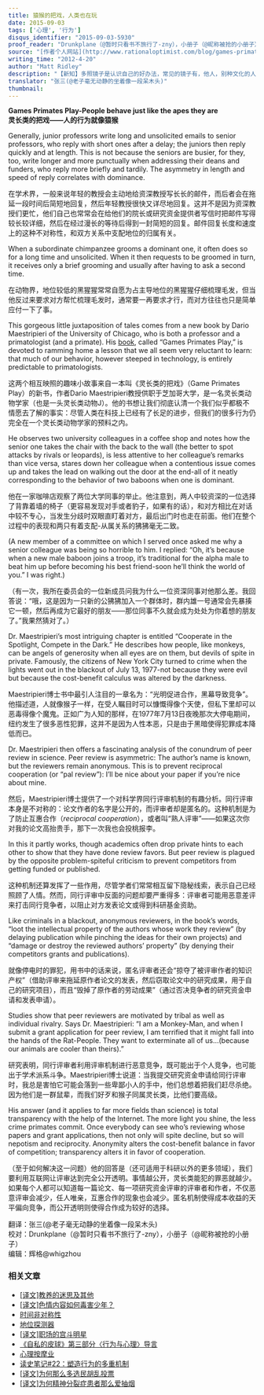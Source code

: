 ```yaml
---
title: 猿猴的把戏，人类也在玩
date: 2015-09-03
tags: ['心理', '行为']
disqus_identifier: "2015-09-03-5930"
proof_reader: "Drunkplane（@暂时只看书不旅行了-zny），小册子（@昵称被抢的小册子）"
source: "[作者个人网站](http://www.rationaloptimist.com/blog/games-primates-play-(1).aspx)"
writing_time: "2012-4-20"
author: "Matt Ridley"
description: "【新知】多照镜子是认识自己的好办法，常见的镜子有，他人，别种文化的人，古人，动物学家又为我们找到了另一面镜子——我们的灵长类近亲，考察猿类， 让我们看清自己身上许多以往被熟视无睹的特性，也认识到我们有了哪些改变，以及这些改变的意义……"
translator: "张三(@老子毫无动静的坐着像一段呆木头)"
thumbnail:
---
```


**Games Primates Play-People behave just like the apes they are**  
**灵长类的把戏——人的行为就像猿猴**

Generally, junior professors write long and unsolicited emails to senior professors, who reply with short ones after a delay; the juniors then reply quickly and at length. This is not because the seniors are busier, for they, too, write longer and more punctually when addressing their deans and funders, who reply more briefly and tardily. The asymmetry in length and speed of reply correlates with dominance.

在学术界，一般来说年轻的教授会主动地给资深教授写长长的邮件，而后者会在拖延一段时间后简短地回复，然后年轻教授很快又详尽地回复。这并不是因为资深教授们更忙，他们自己也常常会在给他们的院长或研究资金提供者写信时把邮件写得较长较详细，然后在经过漫长的等待后得到一封简短的回复。邮件回复长度和速度上的这种不对称性，和双方关系中支配地位的归属有关。

When a subordinate chimpanzee grooms a dominant one, it often does so for a long time and unsolicited. When it then requests to be groomed in turn, it receives only a brief grooming and usually after having to ask a second time.

在动物界，地位较低的黑猩猩常常自愿为占主导地位的黑猩猩仔细梳理毛发，但当他反过来要求对方帮忙梳理毛发时，通常要一再要求才行，而对方往往也只是简单应付一下了事。

This gorgeous little juxtaposition of tales comes from a new book by Dario Maestripieri of the University of Chicago, who is both a professor and a primatologist (and a primate). His [book](http://www.amazon.com/Games-Primates-Play-Investigation-Relationships/dp/046502078X), called “Games Primates Play,” is devoted to ramming home a lesson that we all seem very reluctant to learn: that much of our behavior, however steeped in technology, is entirely predictable to primatologists.

这两个相互映照的趣味小故事来自一本叫《灵长类的把戏》（Game Primates Play）的新书，作者Dario Maestripieri教授供职于芝加哥大学，是一名灵长类动物学家（也是一头灵长类动物J）。他的书想让我们彻底认清一个我们似乎都极不情愿去了解的事实：尽管人类在科技上已经有了长足的进步，但我们的很多行为仍完全在一个灵长类动物学家的预料之内。

He observes two university colleagues in a coffee shop and notes how the senior one takes the chair with the back to the wall (the better to spot attacks by rivals or leopards), is less attentive to her colleague’s remarks than vice versa, stares down her colleague when a contentious issue comes up and takes the lead on walking out the door at the end-all of it neatly corresponding to the behavior of two baboons when one is dominant.

他在一家咖啡店观察了两位大学同事的举止。他注意到，两人中较资深的一位选择了背靠着墙的椅子（更容易发现对手或者豹子，如果有的话），和对方相比在对话中较不专心，当发生分歧时双眼直盯着对方，最后出门时也走在前面。他们在整个过程中的表现和两只有着支配-从属关系的狒狒毫无二致。

(A new member of a committee on which I served once asked me why a senior colleague was being so horrible to him. I replied: “Oh, it’s because when a new male baboon joins a troop, it’s traditional for the alpha male to beat him up before becoming his best friend-soon he’ll think the world of you.” I was right.)

（有一次，我所在委员会的一位新成员问我为什么一位资深同事对他那么差。我回答说：“哦，这是因为一只新的公狒狒加入一个群体时，群内雄一号通常会先暴揍它一顿，然后再成为它最好的朋友——那位同事不久就会成为处处为你着想的朋友了。”我果然猜对了。）

Dr. Maestripieri’s most intriguing chapter is entitled “Cooperate in the Spotlight, Compete in the Dark.” He describes how people, like monkeys, can be angels of generosity when all eyes are on them, but devils of spite in private. Famously, the citizens of New York City turned to crime when the lights went out in the blackout of July 13, 1977-not because they were evil but because the cost-benefit calculus was altered by the darkness.

Maestripieri博士书中最引人注目的一章名为：“光明促进合作，黑幕导致竞争”。他描述道，人就像猴子一样，在受人瞩目时可以慷慨得像个天使，但私下里却可以恶毒得像个魔鬼。正如广为人知的那样，在1977年7月13日夜晚那次大停电期间，纽约发生了很多恶性犯罪，这并不是因为人性本恶，只是由于黑暗使得犯罪成本降低而已。

Dr. Maestripieri then offers a fascinating analysis of the conundrum of peer review in science. Peer review is asymmetric: The author’s name is known, but the reviewers remain anonymous. This is to prevent reciprocal cooperation (or “pal review”): I’ll be nice about your paper if you’re nice about mine.

然后，Maestripieri博士提供了一个对科学界同行评审机制的有趣分析。同行评审本身是不对称的：论文作者的名字是公开的，而评审者却是匿名的。这种机制是为了防止互惠合作（*reciprocal cooperation*），或者叫“熟人评审”——如果这次你对我的论文高抬贵手，那下一次我也会投桃报李。

In this it partly works, though academics often drop private hints to each other to show that they have done review favors. But peer review is plagued by the opposite problem-spiteful criticism to prevent competitors from getting funded or published.

这种机制还算发挥了一些作用，尽管学者们常常相互留下隐秘线索，表示自己已经照顾了人情。然而，同行评审中反面的问题却要严重得多：评审者可能用恶意差评来打击同行竞争者，以阻止对方发表论文或得到科研基金资助。

Like criminals in a blackout, anonymous reviewers, in the book’s words, “loot the intellectual property of the authors whose work they review” (by delaying publication while pinching the ideas for their own projects) and “damage or destroy the reviewed authors’ property” (by denying their competitors grants and publications).

就像停电时的罪犯，用书中的话来说，匿名评审者还会“掠夺了被评审作者的知识产权”（借助评审来拖延原作者论文的发表，然后窃取论文中的研究成果，用于自己的研究项目），而且“毁掉了原作者的劳动成果”（通过否决竞争者的研究资金申请和发表申请）。

Studies show that peer reviewers are motivated by tribal as well as individual rivalry. Says Dr. Maestripieri: “I am a Monkey-Man, and when I submit a grant application for peer review, I am terrified that it might fall into the hands of the Rat-People. They want to exterminate all of us…(because our animals are cooler than theirs).”

研究表明，同行评审者利用评审机制进行恶意竞争，既可能出于个人竞争，也可能出于学术派系斗争。Maestripieri博士说道：当我提交研究资金申请给同行评审时，我总是害怕它可能会落到一些卑鄙小人的手中，他们总想着把我们赶尽杀绝。因为他们是一群鼠辈，而我们好歹和猴子同属灵长类，比他们要高级。

His answer (and it applies to far more fields than science) is total transparency with the help of the Internet. The more light you shine, the less crime primates commit. Once everybody can see who’s reviewing whose papers and grant applications, then not only will spite decline, but so will nepotism and reciprocity. Anonymity alters the cost-benefit balance in favor of competition; transparency alters it in favor of cooperation.

（至于如何解决这一问题）他的回答是（还可适用于科研以外的更多领域），我们要利用互联网让评审达到完全公开透明。事情越公开，灵长类能犯的罪恶就越少。如果每个人都可以知道每一篇论文、每一项研究资金评审的评审者和作者，不仅恶意评审会减少，任人唯亲，互惠合作的现象也会减少。匿名机制使得成本收益的天平偏向竞争，而公开透明则使得合作成为较好的选择。


翻译：张三(@老子毫无动静的坐着像一段呆木头)  
校对：Drunkplane（@暂时只看书不旅行了-zny），小册子（@昵称被抢的小册子）  
编辑：辉格@whigzhou


### 相关文章

* [[译文]教养的迷思及其他](https://headsalon.org/archives/7476.html "[译文]教养的迷思及其他")
* [[译文]色情内容如何毒害少年？](https://headsalon.org/archives/7470.html "[译文]色情内容如何毒害少年？")
* [时间非对称性](https://headsalon.org/archives/7193.html "时间非对称性")
* [地位探测器](https://headsalon.org/archives/7111.html "地位探测器")
* [[译文]职场的宫斗明星](https://headsalon.org/archives/6521.html "[译文]职场的宫斗明星")
* [《自私的皮球》第三部分〈行为与心理〉导言](https://headsalon.org/archives/3582.html "《自私的皮球》第三部分〈行为与心理〉导言")
* [心理按摩业](https://headsalon.org/archives/7767.html "心理按摩业")
* [读史笔记#22：塑造行为的多重机制](https://headsalon.org/archives/7463.html "读史笔记#22：塑造行为的多重机制")
* [[译文]为何那么多选民胡乱投票](https://headsalon.org/archives/7402.html "[译文]为何那么多选民胡乱投票")
* [[译文]为何精神分裂症患者那么爱抽烟](https://headsalon.org/archives/7262.html "[译文]为何精神分裂症患者那么爱抽烟")

